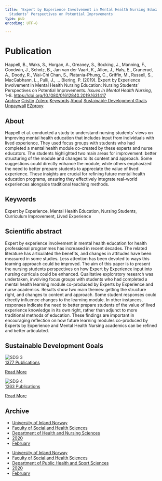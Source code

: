 ```yaml
---
title: 'Expert by Experience Involvement in Mental Health Nursing Education: Nursing
  Students’ Perspectives on Potential Improvements'
type: pub
encoding: UTF-8

---
```

<h1>Publication</h1>
<article id="csl-bib-container-ZHN5P5KC" class="csl-bib-container">
  <div class="csl-bib-body"> <div class="csl-entry">Happell, B., Waks, S., Horgan, A., Greaney, S., Bocking, J., Manning, F., Goodwin, J., Scholz, B., Jan van der Vaart, K., Allon, J., Hals, E., Granerud, A., Doody, R., Wai-Chi Chan, S., Platania-Phung, C., Griffin, M., Russell, S., MacGabhann, L., Pulli, J., … Biering, P. (2019). Expert by Experience Involvement in Mental Health Nursing Education: Nursing Students’ Perspectives on Potential Improvements. <i>Issues in Mental Health Nursing</i>, 1–8. <a href="https://doi.org/10.1080/01612840.2019.1631417">https://doi.org/10.1080/01612840.2019.1631417</a></div> </div>
  <div class="csl-bib-buttons">
    <a href="#taxonomy-article-ZHN5P5KC" alt="archive" class="csl-bib-button">Archive</a>
    <a href="https://app.cristin.no/results/show.jsf?id=1797520" alt="Cristin" class="csl-bib-button">Cristin</a>
    <a href="http://zotero.org/groups/5881554/items/ZHN5P5KC" alt="Zotero" class="csl-bib-button">Zotero</a>
    <a href="#keywords-article-ZHN5P5KC" alt="keywords" class="csl-bib-button">Keywords</a>
    <a href="#about-article-ZHN5P5KC" alt="about_pub" class="csl-bib-button">About</a>
    <a href="#sdg-article-ZHN5P5KC" alt="sdg" class="csl-bib-button">Sustainable Development Goals</a>
    <a href="https://doi.org/10.1080/01612840.2019.1631417" alt="Unpaywall" class="csl-bib-button">Unpaywall</a>
    <a href="https://doi.org/10.1080/01612840.2019.1631417" alt="EZproxy" class="csl-bib-button">EZproxy</a>
  </div>
  <div id="csl-bib-meta-container-ZHN5P5KC"></div>
</article>
<div id="csl-bib-meta-ZHN5P5KC" class="csl-bib-meta">
  <article id="about-article-ZHN5P5KC" class="about_pub-article">
    <h1>About</h1>
    Happell et al. conducted a study to understand nursing students' views on improving mental health education that includes input from individuals with lived experience. They used focus groups with students who had completed a mental health module co-created by these experts and nurse educators. The students highlighted two main areas for improvement: better structuring of the module and changes to its content and approach. Some suggestions could directly enhance the module, while others emphasized the need to better prepare students to appreciate the value of lived experience. These insights are crucial for refining future mental health education programs, ensuring they effectively integrate real-world experiences alongside traditional teaching methods.
  </article>
  <article id="keywords-article-ZHN5P5KC" class="keywords-article">
    <h1>Keywords</h1>
    Expert by Experience, Mental Health Education, Nursing Students, Curriculum Improvement, Lived Experience
  </article>
  <article id="abstract-article-ZHN5P5KC" class="abstract-article">
    <h1>Scientific abstract</h1>
    Expert by experience involvement in mental health education for health professional programmes has increased in recent decades. The related literature has articulated the benefits, and changes in attitudes have been measured in some studies. Less attention has been devoted to ways this learning approach could be improved. The aim of this paper is to present the nursing students perspectives on how Expert by Experience input into nursing curricula could be enhanced. Qualitative exploratory research was undertaken, involving focus groups with students who had completed a mental health learning module co-produced by Experts by Experience and nurse academics. Results show two main themes: getting the structure right, and changes to content and approach. Some student responses could directly influence changes to the learning module. In other instances, responses indicate the need to better prepare students of the value of lived experience knowledge in its own right, rather than adjunct to more traditional methods of education. These findings are important in encouraging reflection on how future learning modules co-produced by Experts by Experience and Mental Health Nursing academics can be refined and better articulated.
  </article>
  <article id="sdg-article-ZHN5P5KC" class="sdg-article">
    <h1>Sustainable Development Goals</h1>
    <div class="sdg-container"><div id="sdg3" class="sdg">
        <img src="{{< params subfolder >}}images/sdg/sdg03_en.png" class="image" alt="SDG 3">
        <div class="sdg-overlay">
          <a href="{{< params subfolder >}}en/archive/?sdg=3#archive" class="sdg-publication-count"><span>1377</span> Publications</a>
          <p><a href="https://sdgs.un.org/goals/goal3" class="sdg-read-more">Read More</a></p>
        </div>
      </div> <div id="sdg4" class="sdg">
        <img src="{{< params subfolder >}}images/sdg/sdg04_en.png" class="image" alt="SDG 4">
        <div class="sdg-overlay">
          <a href="{{< params subfolder >}}en/archive/?sdg=4#archive" class="sdg-publication-count"><span>1363</span> Publications</a>
          <p><a href="https://sdgs.un.org/goals/goal4" class="sdg-read-more">Read More</a></p>
        </div>
      </div></div>
  </article>
  <article id="taxonomy-article-ZHN5P5KC" class="taxonomy-article">
    <h1>Archive</h1>
    <ul>
      <li><a href="{{< params subfolder >}}en/archive/?key=3DCRN523">University of Inland Norway</a></li>
      <li><a href="{{< params subfolder >}}en/archive/?key=IDKFS3MX">Faculty of Social and Health Sciences</a></li>
      <li><a href="{{< params subfolder >}}en/archive/?key=GTV4ECMZ">Department of Health and Nursing Sciences</a></li>
      <li><a href="{{< params subfolder >}}en/archive/?key=LNJIKLR2">2020</a></li>
      <li><a href="{{< params subfolder >}}en/archive/?key=N8B9UQSD">February</a></li>
    </ul>
    <ul>
      <li><a href="{{< params subfolder >}}en/archive/?key=3DCRN523">University of Inland Norway</a></li>
      <li><a href="{{< params subfolder >}}en/archive/?key=IDKFS3MX">Faculty of Social and Health Sciences</a></li>
      <li><a href="{{< params subfolder >}}en/archive/?key=FJXE3Z8X">Department of Public Health and Sport Sciences</a></li>
      <li><a href="{{< params subfolder >}}en/archive/?key=6ZJPMG9D">2020</a></li>
      <li><a href="{{< params subfolder >}}en/archive/?key=ILE85RHP">February</a></li>
    </ul>
  </article>
</div>
